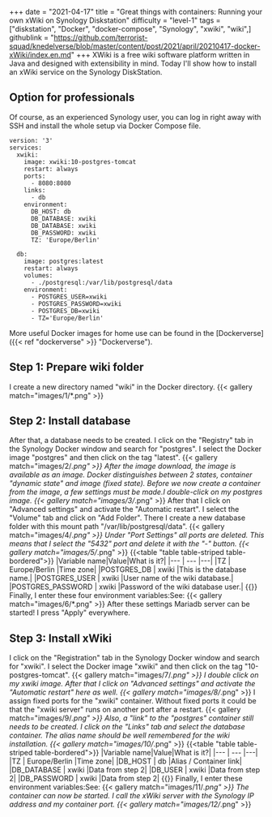 +++
date = "2021-04-17"
title = "Great things with containers: Running your own xWiki on Synology Diskstation"
difficulty = "level-1"
tags = ["diskstation", "Docker", "docker-compose", "Synology", "xwiki", "wiki",]
githublink = "https://github.com/terrorist-squad/knedelverse/blob/master/content/post/2021/april/20210417-docker-xWiki/index.en.md"
+++
XWiki is a free wiki software platform written in Java and designed with extensibility in mind. Today I'll show how to install an xWiki service on the Synology DiskStation.
## Option for professionals
Of course, as an experienced Synology user, you can log in right away with SSH and install the whole setup via Docker Compose file.
```
version: '3'
services:
  xwiki:
    image: xwiki:10-postgres-tomcat
    restart: always
    ports:
      - 8080:8080
    links:
      - db
    environment:
      DB_HOST: db
      DB_DATABASE: xwiki
      DB_DATABASE: xwiki
      DB_PASSWORD: xwiki
      TZ: 'Europe/Berlin'

  db:
    image: postgres:latest
    restart: always
    volumes:
      - ./postgresql:/var/lib/postgresql/data
    environment:
      - POSTGRES_USER=xwiki
      - POSTGRES_PASSWORD=xwiki
      - POSTGRES_DB=xwiki
      - TZ='Europe/Berlin'

```
More useful Docker images for home use can be found in the [Dockerverse]({{< ref "dockerverse" >}} "Dockerverse").
## Step 1: Prepare wiki folder
I create a new directory named "wiki" in the Docker directory.
{{< gallery match="images/1/*.png" >}}

## Step 2: Install database
After that, a database needs to be created. I click on the "Registry" tab in the Synology Docker window and search for "postgres". I select the Docker image "postgres" and then click on the tag "latest".
{{< gallery match="images/2/*.png" >}}
After the image download, the image is available as an image. Docker distinguishes between 2 states, container "dynamic state" and image (fixed state). Before we now create a container from the image, a few settings must be made.I double-click on my postgres image.
{{< gallery match="images/3/*.png" >}}
After that I click on "Advanced settings" and activate the "Automatic restart". I select the "Volume" tab and click on "Add Folder". There I create a new database folder with this mount path "/var/lib/postgresql/data".
{{< gallery match="images/4/*.png" >}}
Under "Port Settings" all ports are deleted. This means that I select the "5432" port and delete it with the "-" button.
{{< gallery match="images/5/*.png" >}}
{{<table "table table-striped table-bordered">}}
|Variable name|Value|What is it?|
|--- | --- |---|
|TZ	| Europe/Berlin	|Time zone|
|POSTGRES_DB	| xwiki |This is the database name.|
|POSTGRES_USER	| xwiki |User name of the wiki database.|
|POSTGRES_PASSWORD	| xwiki |Password of the wiki database user.|
{{</table>}}
Finally, I enter these four environment variables:See:
{{< gallery match="images/6/*.png" >}}
After these settings Mariadb server can be started! I press "Apply" everywhere.
## Step 3: Install xWiki
I click on the "Registration" tab in the Synology Docker window and search for "xwiki". I select the Docker image "xwiki" and then click on the tag "10-postgres-tomcat".
{{< gallery match="images/7/*.png" >}}
I double click on my xwiki image. After that I click on "Advanced settings" and activate the "Automatic restart" here as well.
{{< gallery match="images/8/*.png" >}}
I assign fixed ports for the "xwiki" container. Without fixed ports it could be that the "xwiki server" runs on another port after a restart.
{{< gallery match="images/9/*.png" >}}
Also, a "link" to the "postgres" container still needs to be created. I click on the "Links" tab and select the database container. The alias name should be well remembered for the wiki installation.
{{< gallery match="images/10/*.png" >}}
{{<table "table table-striped table-bordered">}}
|Variable name|Value|What is it?|
|--- | --- |---|
|TZ |	Europe/Berlin	|Time zone|
|DB_HOST	| db |Alias / Container link|
|DB_DATABASE	| xwiki	|Data from step 2|
|DB_USER	| xwiki	|Data from step 2|
|DB_PASSWORD	| xwiki |Data from step 2|
{{</table>}}
Finally, I enter these environment variables:See:
{{< gallery match="images/11/*.png" >}}
The container can now be started. I call the xWiki server with the Synology IP address and my container port.
{{< gallery match="images/12/*.png" >}}
